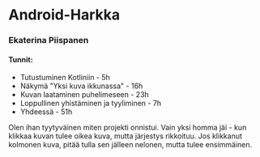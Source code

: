 # Android-Harkka

### Ekaterina Piispanen

#### Tunnit:
* Tutustuminen Kotliniin - 5h
* Näkymä "Yksi kuva ikkunassa" - 16h
* Kuvan laataminen puhelimeseen - 23h
* Loppullinen yhistäminen ja tyyliminen - 7h
* Yhdeessä - 51h

Olen ihan tyytyväinen miten projekti onnistui. Vain yksi homma jäi - kun klikkaa kuvan tulee oikea kuva, mutta järjestys rikkoituu. Jos
klikkanut kolmonen kuva, pitää tulla sen jälleen nelonen, mutta tulee ensimmäinen. 